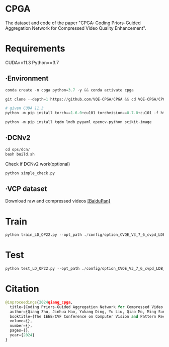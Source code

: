 # CPGA

The dataset and code of the paper "CPGA: Coding Priors-Guided Aggregation Network for Compressed Video Quality Enhancement".

# Requirements

CUDA==11.3 Python==3.7 
## ·Environment
```python
conda create -n cpga python=3.7 -y && conda activate cpga

git clone --depth=1 https://github.com/VQE-CPGA/CPGA && cd VQE-CPGA/CPGA/

# given CUDA 11.3
python -m pip install torch==1.6.0+cu101 torchvision==0.7.0+cu101 -f https://download.pytorch.org/whl/torch_stable.html

python -m pip install tqdm lmdb pyyaml opencv-python scikit-image
```
## ·DCNv2
```python
cd ops/dcn/
bash build.sh
```
Check if DCNv2 work(optional)
```python
python simple_check.py
```
## ·VCP dataset
Download raw and compressed videos [[BaiduPan]](https://blog.csdn.net/A33280000f/article/details/115836658)

# Train
```python
python train_LD_QP22.py --opt_path ./config/option_CVQE_V3_7_6_cvpd_LDB_37.yml
```
# Test
```python
python test_LD_QP22.py --opt_path ./config/option_CVQE_V3_7_6_cvpd_LDB_37.yml
```
# Citation
```python
@inproceedings{2024qiang_cpga,
  title={Coding Priors-Guided Aggregation Network for Compressed Video Quality Enhancement},
  author={Qiang Zhu, Jinhua Hao, Yukang Ding, Yu Liu, Qiao Mo, Ming Sun, Chao Zhou, Shuyuan Zhu},
  booktitle={The IEEE/CVF Conference on Computer Vision and Pattern Recognition 2024},
  volume={},
  number={},
  pages={},
  year={2024}
}
```
